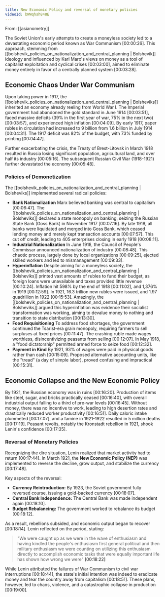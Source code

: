 ```yaml
---
title: New Economic Policy and reversal of monetary policies
videoId: bWWqhsh848E
---
```


From: [[asianometry]] <br/> 

The Soviet Union's early attempts to create a moneyless society led to a devastating economic period known as War Communism <a class="yt-timestamp" data-t="00:00:26">[00:00:26]</a>. This approach, stemming from [[bolshevik_policies_on_nationalization_and_central_planning | Bolshevik]] ideology and influenced by Karl Marx's views on money as a tool of capitalist exploitation and cyclical crises <a class="yt-timestamp" data-t="00:03:00">[00:03:00]</a>, aimed to eliminate money entirely in favor of a centrally planned system <a class="yt-timestamp" data-t="00:03:28">[00:03:28]</a>.

## Economic Chaos Under War Communism

Upon taking power in 1917, the [[bolshevik_policies_on_nationalization_and_central_planning | Bolsheviks]] inherited an economy already reeling from World War I. The Imperial government had abandoned the gold standard in June 1914 <a class="yt-timestamp" data-t="00:03:51">[00:03:51]</a>, faced massive deficits (39% in the first year of war, 75% in the next two) <a class="yt-timestamp" data-t="00:03:57">[00:03:57]</a>, and experienced high inflation <a class="yt-timestamp" data-t="00:04:09">[00:04:09]</a>. By early 1917, paper rubles in circulation had increased to 9 billion from 1.6 billion in July 1914 <a class="yt-timestamp" data-t="00:04:31">[00:04:31]</a>. The 1917 deficit was 82% of the budget, with 73% funded by printing <a class="yt-timestamp" data-t="00:04:47">[00:04:47]</a>.

Further exacerbating the crisis, the Treaty of Brest-Litovsk in March 1918 resulted in Russia losing significant population, agricultural land, and over half its industry <a class="yt-timestamp" data-t="00:05:16">[00:05:16]</a>. The subsequent Russian Civil War (1918-1921) further devastated the economy <a class="yt-timestamp" data-t="00:05:48">[00:05:48]</a>.

### Policies of Demonetization

The [[bolshevik_policies_on_nationalization_and_central_planning | Bolsheviks]] implemented several radical policies:
*   **Bank Nationalization** Marx believed banking was central to capitalism <a class="yt-timestamp" data-t="00:06:47">[00:06:47]</a>. The [[bolshevik_policies_on_nationalization_and_central_planning | Bolsheviks]] declared a state monopoly on banking, seizing the Russian State Bank (Goss Bank) in November 1917 <a class="yt-timestamp" data-t="00:07:16">[00:07:16]</a>. By late 1918, all banks were liquidated and merged into Goss Bank, which ceased lending money and merely kept transaction accounts <a class="yt-timestamp" data-t="00:07:57">[00:07:57]</a>. This cut off credit, leading to 405 enterprises closing in early 1918 <a class="yt-timestamp" data-t="00:08:11">[00:08:11]</a>.
*   **Industrial Nationalization** In June 1918, the Council of People's Commissar announced nationalization of industry <a class="yt-timestamp" data-t="00:08:48">[00:08:48]</a>. This chaotic process, largely done by local organizations <a class="yt-timestamp" data-t="00:09:25">[00:09:25]</a>, ejected skilled workers and led to mismanagement <a class="yt-timestamp" data-t="00:09:33">[00:09:33]</a>.
*   **Hyperinflation** Despite aiming for a moneyless society, the [[bolshevik_policies_on_nationalization_and_central_planning | Bolsheviks]] printed vast amounts of rubles to fund their budget, as foreign loans were unavailable and taxes provided little revenue <a class="yt-timestamp" data-t="00:10:24">[00:10:24]</a>. Inflation hit 598% by the end of 1918 <a class="yt-timestamp" data-t="00:11:02">[00:11:02]</a>, and 1,376% in 1919 <a class="yt-timestamp" data-t="00:12:59">[00:12:59]</a>. In 1921, 16.3 trillion new rubles were issued, and 1.97 quadrillion in 1922 <a class="yt-timestamp" data-t="00:15:53">[00:15:53]</a>. Amazingly, the [[bolshevik_policies_on_nationalization_and_central_planning | Bolsheviks]] argued this hyperinflation was evidence their socialist transformation was working, aiming to devalue money to nothing and transition to state distribution <a class="yt-timestamp" data-t="00:13:30">[00:13:30]</a>.
*   **Food Requisitioning** To address food shortages, the government continued the Tsarist-era grain monopoly, requiring farmers to sell surpluses at fixed prices <a class="yt-timestamp" data-t="00:11:47">[00:11:47]</a>. The crashing ruble made wages worthless, disincentivizing peasants from selling <a class="yt-timestamp" data-t="00:12:07">[00:12:07]</a>. In May 1918, a "food dictatorship" permitted armed force to seize food <a class="yt-timestamp" data-t="00:12:32">[00:12:32]</a>.
*   **Payment in Kind** By 1921, 93% of wages were paid in physical goods rather than cash <a class="yt-timestamp" data-t="00:15:09">[00:15:09]</a>. Proposed alternative accounting units, like the "tread" (a day of simple labor), proved confusing and impractical <a class="yt-timestamp" data-t="00:15:31">[00:15:31]</a>.

## Economic Collapse and the New Economic Policy

By 1921, the Russian economy was in ruins <a class="yt-timestamp" data-t="00:16:20">[00:16:20]</a>. Production of items like steel, sugar, and bricks practically ceased <a class="yt-timestamp" data-t="00:16:40">[00:16:40]</a>, with overall industrial output falling to a third of pre-war levels <a class="yt-timestamp" data-t="00:16:45">[00:16:45]</a>. Without money, there was no incentive to work, leading to high desertion rates and drastically reduced worker productivity <a class="yt-timestamp" data-t="00:16:51">[00:16:51]</a>. Daily caloric intake plummeted <a class="yt-timestamp" data-t="00:17:07">[00:17:07]</a>, and a famine in 1921-1922 resulted in 5 million deaths <a class="yt-timestamp" data-t="00:17:19">[00:17:19]</a>. Peasant revolts, notably the Kronstadt rebellion in 1921, shook Lenin's confidence <a class="yt-timestamp" data-t="00:17:35">[00:17:35]</a>.

### Reversal of Monetary Policies

Recognizing the dire situation, Lenin realized that market activity had to return <a class="yt-timestamp" data-t="00:17:44">[00:17:44]</a>. In March 1921, the **New Economic Policy (NEP)** was implemented to reverse the decline, grow output, and stabilize the currency <a class="yt-timestamp" data-t="00:17:48">[00:17:48]</a>.

Key aspects of the reversal:
*   **Currency Reintroduction:** By 1923, the Soviet government fully reversed course, issuing a gold-backed currency <a class="yt-timestamp" data-t="00:18:07">[00:18:07]</a>.
*   **Central Bank Independence:** The Central Bank was made independent again <a class="yt-timestamp" data-t="00:18:10">[00:18:10]</a>.
*   **Budget Rebalancing:** The government worked to rebalance its budget <a class="yt-timestamp" data-t="00:18:12">[00:18:12]</a>.

As a result, rebellions subsided, and economic output began to recover <a class="yt-timestamp" data-t="00:18:14">[00:18:14]</a>. Lenin reflected on the period, stating:
> "We were caught up as we were in the wave of enthusiasm and having kindled the people's enthusiasm first general political and then military enthusiasm we were counting on utilizing this enthusiasm directly to accomplish economic tasks that were equally important life has shown how wrong we were" <a class="yt-timestamp" data-t="00:18:22">[00:18:22]</a>

While Lenin attributed the failures of War Communism to civil war interruptions <a class="yt-timestamp" data-t="00:18:44">[00:18:44]</a>, the state's initial intention was indeed to eradicate money and tear the country away from capitalism <a class="yt-timestamp" data-t="00:18:51">[00:18:51]</a>. These plans, however, led to chaos, violence, and a catastrophic collapse in production <a class="yt-timestamp" data-t="00:19:00">[00:19:00]</a>.